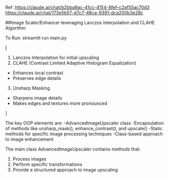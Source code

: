 Ref: https://claude.ai/chat/b2bba9ac-41cc-4154-8fef-c2af55ac70d3
https://claude.ai/chat/173e5b57-d7c7-48ca-9391-dca200b3e28c



##Image Scaler/Enhancer leveraging Lanczos Interpolation and CLAHE Algorithm

To Run: streamlit run main.py

[

1. Lanczos Interpolation for initial upscaling
2. CLAHE (Contrast Limited Adaptive Histogram Equalization)
- Enhances local contrast
- Preserves edge details

3. Unsharp Masking
- Sharpens image details
- Makes edges and textures more pronounced

]

The key OOP elements are:
-AdvancedImageUpscaler class
-Encapsulation of methods like unsharp_mask(), enhance_contrast(), and upscale()
-Static methods for specific image processing techniques
-Class-based approach to image enhancement

The main class AdvancedImageUpscaler contains methods that:
1. Process images
2. Perform specific transformations
3. Provide a structured approach to image upscaling
